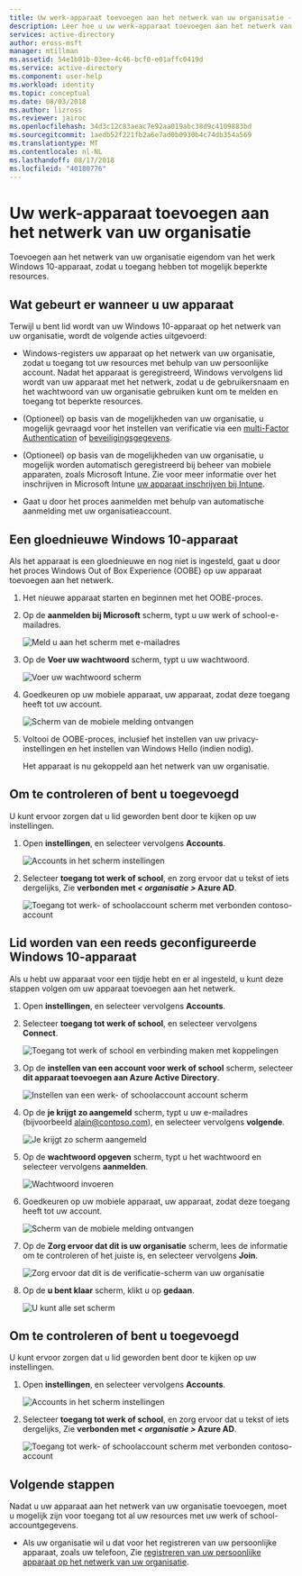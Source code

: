 ```yaml
---
title: Uw werk-apparaat toevoegen aan het netwerk van uw organisatie - Azure Active Directory | Microsoft Docs
description: Leer hoe u uw werk-apparaat toevoegen aan het netwerk van uw organisatie.
services: active-directory
author: eross-msft
manager: mtillman
ms.assetid: 54e1b01b-03ee-4c46-bcf0-e01affc0419d
ms.service: active-directory
ms.component: user-help
ms.workload: identity
ms.topic: conceptual
ms.date: 08/03/2018
ms.author: lizross
ms.reviewer: jairoc
ms.openlocfilehash: 34d3c12c83aeac7e92aa019abc38d9c4109883bd
ms.sourcegitcommit: 1aedb52f221fb2a6e7ad0b0930b4c74db354a569
ms.translationtype: MT
ms.contentlocale: nl-NL
ms.lasthandoff: 08/17/2018
ms.locfileid: "40180776"
---
```

# <a name="join-your-work-device-to-your-organizations-network"></a>Uw werk-apparaat toevoegen aan het netwerk van uw organisatie
Toevoegen aan het netwerk van uw organisatie eigendom van het werk Windows 10-apparaat, zodat u toegang hebben tot mogelijk beperkte resources.

## <a name="what-happens-when-you-join-your-device"></a>Wat gebeurt er wanneer u uw apparaat
Terwijl u bent lid wordt van uw Windows 10-apparaat op het netwerk van uw organisatie, wordt de volgende acties uitgevoerd:

- Windows-registers uw apparaat op het netwerk van uw organisatie, zodat u toegang tot uw resources met behulp van uw persoonlijke account. Nadat het apparaat is geregistreerd, Windows vervolgens lid wordt van uw apparaat met het netwerk, zodat u de gebruikersnaam en het wachtwoord van uw organisatie gebruiken kunt om te melden en toegang tot beperkte resources.

- (Optioneel) op basis van de mogelijkheden van uw organisatie, u mogelijk gevraagd voor het instellen van verificatie via een [multi-Factor Authentication](multi-factor-authentication-end-user-first-time.md) of [beveiligingsgegevens](user-help-security-info-overview.md).

- (Optioneel) op basis van de mogelijkheden van uw organisatie, u mogelijk worden automatisch geregistreerd bij beheer van mobiele apparaten, zoals Microsoft Intune. Zie voor meer informatie over het inschrijven in Microsoft Intune [uw apparaat inschrijven bij Intune](https://docs.microsoft.com/intune-user-help/enroll-your-device-in-intune-all).

- Gaat u door het proces aanmelden met behulp van automatische aanmelding met uw organisatieaccount.

## <a name="to-join-a-brand-new-windows-10-device"></a>Een gloednieuwe Windows 10-apparaat
Als het apparaat is een gloednieuwe en nog niet is ingesteld, gaat u door het proces Windows Out of Box Experience (OOBE) op uw apparaat toevoegen aan het netwerk.

1. Het nieuwe apparaat starten en beginnen met het OOBE-proces.

2. Op de **aanmelden bij Microsoft** scherm, typt u uw werk of school-e-mailadres.

    ![Meld u aan het scherm met e-mailadres](./media/user-help-join-device-on-network/join-device-oobe-signin.png)

3. Op de **Voer uw wachtwoord** scherm, typt u uw wachtwoord.

    ![Voer uw wachtwoord scherm](./media/user-help-join-device-on-network/join-device-oobe-password.png)

4. Goedkeuren op uw mobiele apparaat, uw apparaat, zodat deze toegang heeft tot uw account. 

    ![Scherm van de mobiele melding ontvangen](./media/user-help-join-device-on-network/join-device-oobe-mobile.png)

5. Voltooi de OOBE-proces, inclusief het instellen van uw privacy-instellingen en het instellen van Windows Hello (indien nodig).

    Het apparaat is nu gekoppeld aan het netwerk van uw organisatie.

## <a name="to-make-sure-youre-joined"></a>Om te controleren of bent u toegevoegd
U kunt ervoor zorgen dat u lid geworden bent door te kijken op uw instellingen.

1. Open **instellingen**, en selecteer vervolgens **Accounts**.

    ![Accounts in het scherm instellingen](./media/user-help-join-device-on-network/join-device-settings-accounts.png)

2. Selecteer **toegang tot werk of school**, en zorg ervoor dat u tekst of iets dergelijks, Zie **verbonden met *< organisatie >* Azure AD**.

    ![Toegang tot werk- of schoolaccount scherm met verbonden contoso-account](./media/user-help-join-device-on-network/join-device-oobe-verify.png)


## <a name="to-join-an-already-configured-windows-10-device"></a>Lid worden van een reeds geconfigureerde Windows 10-apparaat
Als u hebt uw apparaat voor een tijdje hebt en er al ingesteld, u kunt deze stappen volgen om uw apparaat toevoegen aan het netwerk.

1. Open **instellingen**, en selecteer vervolgens **Accounts**.

2. Selecteer **toegang tot werk of school**, en selecteer vervolgens **Connect**.

    ![Toegang tot werk of school en verbinding maken met koppelingen](./media/user-help-join-device-on-network/join-device-access-work-school-connect.png)

3. Op de **instellen van een account voor werk of school** scherm, selecteer **dit apparaat toevoegen aan Azure Active Directory**.

    ![Instellen van een werk- of schoolaccount account scherm](./media/user-help-join-device-on-network/join-device-setup-join-aad.png)

4. Op de **je krijgt zo aangemeld** scherm, typt u uw e-mailadres (bijvoorbeeld alain@contoso.com), en selecteer vervolgens **volgende**.

    ![Je krijgt zo scherm aangemeld](./media/user-help-join-device-on-network/join-device-setup-get-signed-in.png)

5. Op de **wachtwoord opgeven** scherm, typt u het wachtwoord en selecteer vervolgens **aanmelden**.

    ![Wachtwoord invoeren](./media/user-help-join-device-on-network/join-device-setup-password.png)

6. Goedkeuren op uw mobiele apparaat, uw apparaat, zodat deze toegang heeft tot uw account. 

    ![Scherm van de mobiele melding ontvangen](./media/user-help-join-device-on-network/join-device-setup-mobile.png)

7. Op de **Zorg ervoor dat dit is uw organisatie** scherm, lees de informatie om te controleren of het juiste is, en selecteer vervolgens **Join**.

    ![Zorg ervoor dat dit is de verificatie-scherm van uw organisatie](./media/user-help-join-device-on-network/join-device-setup-confirm.png)

8. Op de **u bent klaar** scherm, klikt u op **gedaan**.

    ![U kunt alle set scherm](./media/user-help-join-device-on-network/join-device-setup-finish.png)

## <a name="to-make-sure-youre-joined"></a>Om te controleren of bent u toegevoegd
U kunt ervoor zorgen dat u lid geworden bent door te kijken op uw instellingen.

1. Open **instellingen**, en selecteer vervolgens **Accounts**.

    ![Accounts in het scherm instellingen](./media/user-help-join-device-on-network/join-device-settings-accounts.png)

2. Selecteer **toegang tot werk of school**, en zorg ervoor dat u tekst of iets dergelijks, Zie **verbonden met *< organisatie >* Azure AD**.

    ![Toegang tot werk- of schoolaccount scherm met verbonden contoso-account](./media/user-help-join-device-on-network/join-device-setup-verify.png)

## <a name="next-steps"></a>Volgende stappen
Nadat u uw apparaat aan het netwerk van uw organisatie toevoegen, moet u mogelijk zijn voor toegang tot al uw resources met uw werk of school-accountgegevens.

- Als uw organisatie wil u dat voor het registreren van uw persoonlijke apparaat, zoals uw telefoon, Zie [registreren van uw persoonlijke apparaat op het netwerk van uw organisatie](user-help-register-device-on-network.md).

